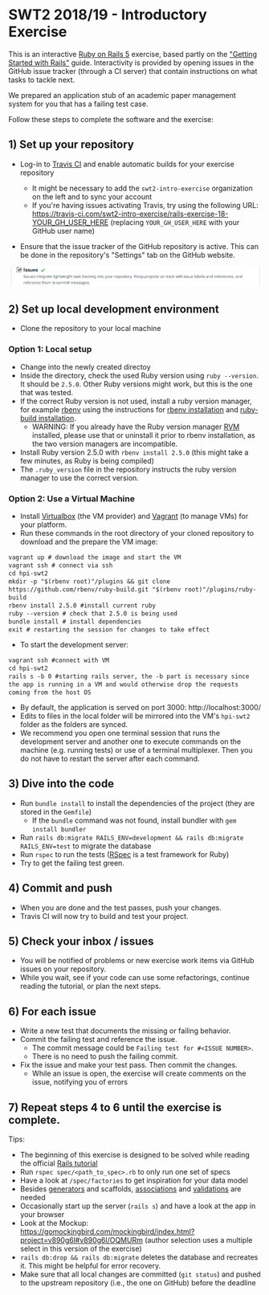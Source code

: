 # SWT2 2018/19 - Introductory Exercise

This is an interactive [Ruby on Rails 5](https://rubyonrails.org/) exercise, based partly on the ["Getting Started with Rails"](https://guides.rubyonrails.org/getting_started.html) guide. Interactivity is provided by opening issues in the GitHub issue tracker (through a CI server) that contain instructions on what tasks to tackle next.

We prepared an application stub of an academic paper management system for you that has a failing test case.

Follow these steps to complete the software and the exercise:
## 1) Set up your repository

* Log-in to [Travis CI](http://travis-ci.org) and enable automatic builds for your exercise repository
  * It might be necessary to add the `swt2-intro-exercise` organization on the left and to sync your account
  * If you're having issues activating Travis, try using the following URL: https://travis-ci.com/swt2-intro-exercise/rails-exercise-18-YOUR_GH_USER_HERE (replacing `YOUR_GH_USER_HERE` with your GitHub user name)

* Ensure that the issue tracker of the GitHub repository is active. This can be done in the repository's "Settings" tab on the GitHub website.
<img src="./travis/gh_issues_setting.png" alt="drawing" width="600"/>

## 2) Set up local development environment

* Clone the repository to your local machine

### Option 1: Local setup
* Change into the newly created directoy
* Inside the directory, check the used Ruby version using `ruby --version`. It should be `2.5.0`. Other Ruby versions might work, but this is the one that was tested.
* If the correct Ruby version is not used, install a ruby version manager, for example [rbenv](https://github.com/rbenv/rbenv) using the instructions for [rbenv installation](https://github.com/rbenv/rbenv#basic-github-checkout) and [ruby-build installation](https://github.com/rbenv/ruby-build#installing-as-an-rbenv-plugin-recommended).
  * WARNING: If you already have the Ruby version manager [RVM](https://rvm.io/) installed, please use that or uninstall it prior to rbenv installation, as the two version managers are incompatible.
* Install Ruby version 2.5.0  with `rbenv install 2.5.0` (this might take a few minutes, as Ruby is being compiled)
* The `.ruby_version` file in the repository instructs the ruby version manager to use the correct version.

### Option 2: Use a Virtual Machine
* Install [Virtualbox](https://www.virtualbox.org/manual/ch02.html) (the VM provider) and [Vagrant](https://www.vagrantup.com/docs/installation/) (to manage VMs) for your platform.
* Run these commands in the root directory of your cloned repository to download and the prepare the VM image:

```
vagrant up # download the image and start the VM
vagrant ssh # connect via ssh
cd hpi-swt2
mkdir -p "$(rbenv root)"/plugins && git clone https://github.com/rbenv/ruby-build.git "$(rbenv root)"/plugins/ruby-build
rbenv install 2.5.0 #install current ruby
ruby --version # check that 2.5.0 is being used
bundle install # install dependencies
exit # restarting the session for changes to take effect
```
* To start the development server:

```
vagrant ssh #connect with VM
cd hpi-swt2
rails s -b 0 #starting rails server, the -b part is necessary since the app is running in a VM and would otherwise drop the requests coming from the host OS
```

* By default, the application is served on port 3000: http://localhost:3000/
* Edits to files in the local folder will be mirrored into the VM's `hpi-swt2` folder as the folders are synced.
* We recommend you open one terminal session that runs the development server and another one to execute commands on the machine (e.g. running tests) or use of a terminal multiplexer. Then you do not have to restart the server after each command.

## 3) Dive into the code

* Run `bundle install` to install the dependencies of the project (they are stored in the `Gemfile`)
  * If the `bundle` command was not found, install bundler with `gem install bundler`
* Run `rails db:migrate RAILS_ENV=development && rails db:migrate RAILS_ENV=test` to migrate the database
* Run `rspec` to run the tests ([RSpec](http://rspec.info/) is a test framework for Ruby)
* Try to get the failing test green.

## 4) Commit and push

* When you are done and the test passes, push your changes.
* Travis CI will now try to build and test your project.

## 5) Check your inbox / issues

* You will be notified of problems or new exercise work items via GitHub issues on your repository.
* While you wait, see if your code can use some refactorings, continue reading the tutorial, or plan the next steps.

## 6) For each issue

* Write a new test that documents the missing or failing behavior.
* Commit the failing test and reference the issue.
  * The commit message could be `Failing test for #<ISSUE NUMBER>`.
  * There is no need to push the failing commit.
* Fix the issue and make your test pass. Then commit the changes.
  * While an issue is open, the exercise will create comments on the issue, notifying you of errors

## 7) Repeat steps 4 to 6 until the exercise is complete.

Tips:

* The beginning of this exercise is designed to be solved while reading the official [Rails tutorial](https://guides.rubyonrails.org/getting_started.html)
* Run `rspec spec/<path_to_spec>.rb` to only run one set of specs
* Have a look at `/spec/factories` to get inspiration for your data model
* Besides [generators](https://guides.rubyonrails.org/command_line.html#rails-generate) and scaffolds, [associations](http://guides.rubyonrails.org/association_basics.html) and [validations](http://guides.rubyonrails.org/active_record_validations.html) are needed
* Occasionally start up the server (`rails s`) and have a look at the app in your browser
* Look at the Mockup: https://gomockingbird.com/mockingbird/index.html?project=v890g6l#v890g6l/OQMURm (author selection uses a multiple select in this version of the exercise)
* `rails db:drop && rails db:migrate` deletes the database and recreates it. This might be helpful for error recovery.
* Make sure that all local changes are committed (`git status`) and pushed to the upstream repository (i.e., the one on GitHub) before the deadline

